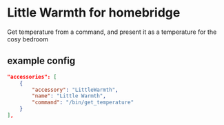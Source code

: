# Little Warmth for homebridge

Get temperature from a command, and present it as a temperature for the cosy
bedroom

## example config

```json
"accessories": [
	{
		"accessory": "LittleWarmth",
		"name": "Little Warmth",
		"command": "/bin/get_temperature"
	}
],
```
